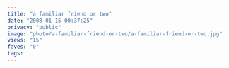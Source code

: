 ```yaml
---
title: "a familiar friend or two"
date: "2008-01-15 00:37:25"
privacy: "public"
image: "photo/a-familiar-friend-or-two/a-familiar-friend-or-two.jpg"
views: "15"
faves: "0"
tags:
---
```


